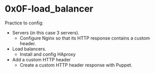 # 0x0F-load_balancer

Practice to config:
 * Servers (in this case 3 servers).
   	- Configure Nginx so that its HTTP response contains a custom header.
 * Load balancers.
	- Install and config HAproxy
* Add a custom HTTP header
	- Create a custom HTTP header response with Puppet.